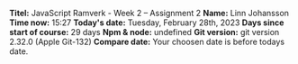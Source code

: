 
__Titel:__ JavaScript Ramverk - Week 2 – Assignment 2
__Name:__ Linn Johansson
__Time now:__ 15:27
__Today's date:__ Tuesday, February 28th, 2023
__Days since start of course:__ 29 days 
__Npm & node:__ undefined
__Git version:__ git version 2.32.0 (Apple Git-132)
__Compare date:__ Your choosen date is before todays date.